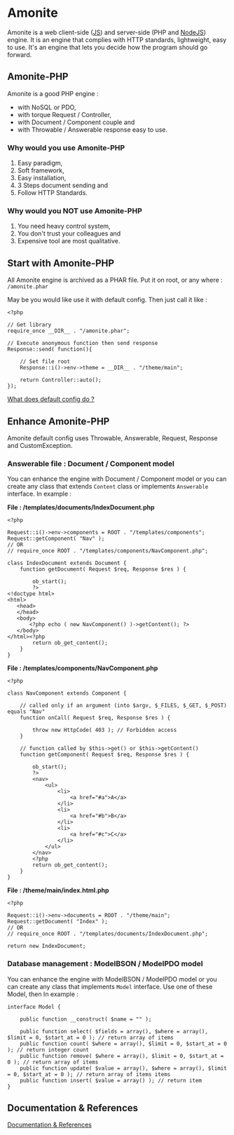 # Amonite 
 Amonite is a web client-side ([JS](#not-yet)) and server-side (PHP and [NodeJS](#not-yet)) engine. It is an engine that complies with HTTP standards, lightweight, easy to use. It's an engine that lets you decide how the program should go forward.

## Amonite-PHP
 Amonite is a good PHP engine :
 - with NoSQL or PDO, 
 - with torque Request / Controller, 
 - with Document / Component couple and 
 - with Throwable / Answerable response easy to use.

### Why would you use Amonite-PHP
 1. Easy paradigm, 
 2. Soft framework, 
 3. Easy installation,
 4. 3 Steps document sending and
 5. Follow HTTP Standards.

### Why would you NOT use Amonite-PHP
 1. You need heavy control system, 
 3. You don't trust your colleagues and
 2. Expensive tool are most qualitative.

## Start with Amonite-PHP
 All Amonite engine is archived as a PHAR file. Put it on root, or any where :
 `/amonite.phar`
 
 May be you would like use it with default config. Then just call it like : 
 ```
 <?php
 
 // Get library
 require_once __DIR__ . "/amonite.phar";
 
 // Execute anonymous function then send response
 Response::send( function(){
     
     // Set file root
     Response::i()->env->theme = __DIR__ . "/theme/main";
     
     return Controller::auto();
 });
 ```
 
 [What does default config do ?](how_it_works.md#amonite-php-particularly)

## Enhance Amonite-PHP
 Amonite default config uses Throwable, Answerable, Request, Response and CustomException. 
 
### Answerable file : Document / Component model
 You can enhance the engine with Document / Component model or you can create any class that extends `Content` class or implements `Answerable` interface. In example :
 
__File : /templates/documents/IndexDocument.php__
 ```
 <?php
 
 Request::i()->env->components = ROOT . "/templates/components";
 Request::getComponent( "Nav" );
 // OR
 // require_once ROOT . "/templates/components/NavComponent.php";
 
 class IndexDocument extends Document {
     function getDocument( Request $req, Response $res ) {
     
         ob_start();
         ?>
<!doctype html>
<html>
    <head>
    </head>
    <body>
        <?php echo ( new NavComponent() )->getContent(); ?>
    </body>
</html><?php
         return ob_get_content();
     }
 }
 ```
 
__File : /templates/components/NavComponent.php__
 ```
 <?php
 
 class NavComponent extends Component {
 
     // called only if an argument (into $argv, $_FILES, $_GET, $_POST) equals "Nav"
     function onCall( Request $req, Response $res ) {
     
         throw new HttpCode( 403 ); // Forbidden access
     }
 
     // function called by $this->get() or $this->getContent()
     function getComponent( Request $req, Response $res ) {
         
         ob_start();
         ?>
         <nav>
             <ul>
                 <li>
                     <a href="#a">A</a>
                 </li>
                 <li>
                     <a href="#b">B</a>
                 </li>
                 <li>
                     <a href="#c">C</a>
                 </li>
             </ul>
         </nav>
         <?php
         return ob_get_content();
     }
 }
 ```

__File : /theme/main/index.html.php__
 ```
 <?php
 
 Request::i()->env->documents = ROOT . "/theme/main";
 Request::getDocument( "Index" );
 // OR
 // require_once ROOT . "/templates/documents/IndexDocument.php";
 
 return new IndexDocument;

 ```
 
### Database management : ModelBSON / ModelPDO model
 You can enhance the engine with ModelBSON / ModelPDO model or you can create any class that implements `Model` interface. Use one of these Model, then  In example :
 ```
 interface Model {
 
     public function __construct( $name = "" );
 
     public function select( $fields = array(), $where = array(), $limit = 0, $start_at = 0 ); // return array of items
     public function count( $where = array(), $limit = 0, $start_at = 0 ); // return integer count
     public function remove( $where = array(), $limit = 0, $start_at = 0 ); // return array of items
     public function update( $value = array(), $where = array(), $limit = 0, $start_at = 0 ); // return array of items items
     public function insert( $value = array() ); // return item
 }
 ```

## Documentation & References

[Documentation & References](#)

